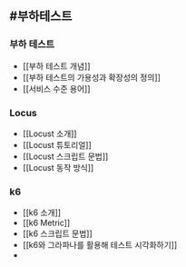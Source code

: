 ## #부하테스트 

### 부하 테스트
- [[부하 테스트 개념]]
- [[부하 테스트의 가용성과 확장성의 정의]]
- [[서비스 수준 용어]]
### Locus
- [[Locust 소개]]
- [[Locust 튜토리얼]]
- [[Locust 스크립트 문법]]
- [[Locust 동작 방식]]

### k6
- [[k6 소개]]
- [[k6 Metric]]
- [[k6 스크립트 문법]]
- [[k6와 그라파나를 활용해 테스트 시각화하기]]
- 